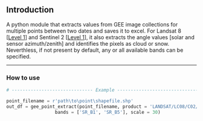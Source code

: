 ## Introduction
A python module that extracts values from GEE image collections for multiple points between two dates and saves it to excel. For Landsat 8 [[Level 1](LANDSAT/LC08/C02/T1_TOA)] and Sentinel 2 [[Level 1](COPERNICUS/S2_HARMONIZED)], it also extracts the angle values [solar and sensor azimuth/zenith] and identifies the pixels as cloud or snow. Neverthless, if not present by default, any or all available bands can be specified. 

---

### How to use

```python
# ------------------------------ Example ------------------------------------ #

point_filename = r'path\to\point\shapefile.shp'
out_df = gee_point_extract(point_filename, product = 'LANDSAT/LC08/C02/T1_L2', start_date = '2022-12-01', end_date = '2022-12-31', id_col = 'ID', 
                  bands = ['SR_B1', 'SR_B5'], scale = 30)  
```
